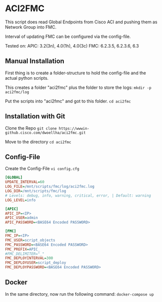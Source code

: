 # ACI2FMC 
This script does read Global Endpoints from Cisco ACI and pushing them as Network Group into FMC. 

Interval of updating FMC can be configured via the config-file. 

Tested on:
  APIC: 3.2(3n), 4.0(1h), 4.0(3c)
  FMC: 6.2.3.5, 6.2.3.6, 6.3
  
## Manual Installation
First thing is to create a folder-structure to hold the config-file and the actual python scripts.

This creates a folder "aci2fmc" plus the folder to store the logs:
```mkdir -p aci2fmc/log```

Put the scripts into "aci2fmc" and got to this folder.
```cd aci2fmc```

## Installation with Git
Clone the Repo
```git clone https://wwwin-github.cisco.com/dwoellha/aci2fmc.git```

Move to the directory
```cd aci2fmc```

## Config-File

Create the Config-File
```vi config.cfg```

``` INI
[GLOBAL]
UPDATE_INTERVAL=60
LOG_FILE=/mnt/scripts/fmc/log/aci2fmc.log
LOG_DIR=/mnt/scripts/fmc/log
# Levels: debug, info, warning, critical, error, | Default: warning
LOG_LEVEL=info

[APIC]
APIC_IP=<IP>
APIC_USER=admin
APIC_PASSWORD=<BASE64 Encoded PASSWORD>

[FMC]
FMC_IP=<IP>
FMC_USER=script_objects
FMC_PASSWORD=<BASE64 Encoded PASSWORD>
FMC_PREFIX=APIC_
#FMC_DELIMITER="_"
FMC_DEPLOYINTERVAL=300
FMC_DEPLOYUSER=script_deploy
FMC_DEPLOYPASSWORD=<BASE64 Encoded PASSWORD>
```

## Docker 
In the same directory, now run the following command:
```docker-compose up```
